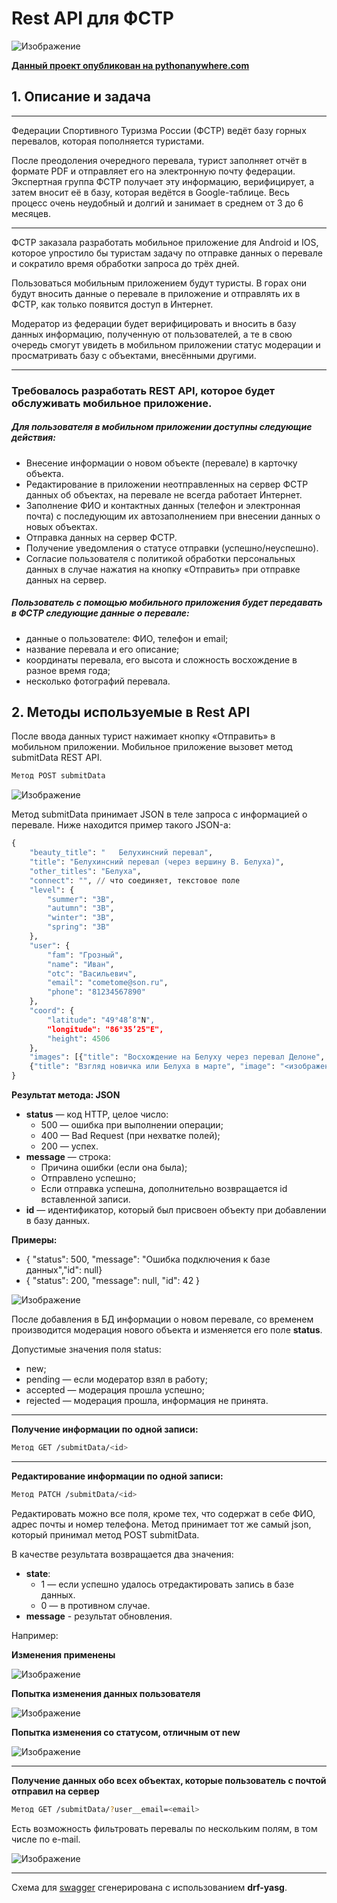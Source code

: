 # Rest API для ФСТР
![Изображение](https://avatars.mds.yandex.net/i?id=666d6e5b74b723a62694e6a80218a35f9ef04b43-9858868-images-thumbs&n=13)

**[Данный проект опубликован на pythonanywhere.com](https://Sava.eu.pythonanywhere.com)**
## 1. Описание и задача


***
Федерации Спортивного Туризма России (ФСТР) ведёт базу горных перевалов, которая пополняется туристами.

После преодоления очередного перевала, турист заполняет отчёт в формате PDF и отправляет его на электронную почту федерации. Экспертная группа ФСТР получает эту информацию, верифицирует, а затем вносит её в базу, которая ведётся в Google-таблице.
Весь процесс очень неудобный и долгий и занимает в среднем от 3 до 6 месяцев.
***
ФСТР заказала разработать мобильное приложение для Android и IOS, которое упростило бы туристам задачу по отправке данных о перевале и сократило время обработки запроса до трёх дней.

Пользоваться мобильным приложением будут туристы. В горах они будут вносить данные о перевале в приложение и отправлять их в ФСТР, как только появится доступ в Интернет.

Модератор из федерации будет верифицировать и вносить в базу данных информацию, полученную от пользователей, а те в свою очередь смогут увидеть в мобильном приложении статус модерации и просматривать базу с объектами, внесёнными другими.
***
### Требовалось разработать REST API, которое будет обслуживать мобильное приложение.

##### Для пользователя в мобильном приложении доступны следующие действия:

- Внесение информации о новом объекте (перевале) в карточку объекта.
- Редактирование в приложении неотправленных на сервер ФСТР данных об объектах, 
на перевале не всегда работает Интернет.
- Заполнение ФИО и контактных данных (телефон и электронная почта) с последующим 
их автозаполнением при внесении данных о новых объектах.
- Отправка данных на сервер ФСТР.
- Получение уведомления о статусе отправки (успешно/неуспешно).
- Согласие пользователя с политикой обработки персональных данных в случае 
нажатия на кнопку «Отправить» при отправке данных на сервер.

##### Пользователь с помощью мобильного приложения будет передавать в ФСТР следующие данные о перевале:

- данные о пользователе: ФИО, телефон и email;
- название перевала и его описание;
- координаты перевала, его высота и сложность восхождение в разное время года;
- несколько фотографий перевала.

## 2. Методы используемые в Rest API

После ввода данных турист нажимает кнопку «Отправить» в мобильном приложении.
Мобильное приложение вызовет метод submitData REST API.

```sh
Метод POST submitData
```
![Изображение](https://files.sudrf.ru/240/user/Screen_5_main.png)

Метод submitData принимает JSON в теле запроса с информацией о перевале. Ниже находится пример такого JSON-а:
```python
{
    "beauty_title": "	Белухинсний перевал",
    "title": "Белухинсний перевал (через вершину В. Белуха)",
    "other_titles": "Белуха",
    "connect": "", // что соединяет, текстовое поле
    "level": {
        "summer": "3B",
        "autumn": "3B",
        "winter": "3B",
        "spring": "3B"
    },
    "user": {
        "fam": "Грозный",
        "name": "Иван",
        "otc": "Васильевич",
        "email": "cometome@son.ru",
        "phone": "81234567890"
    },
    "coord": {
        "latitude": "49°48’8"N",
        "longitude": "86°35’25"E",
        "height": 4506
    },
    "images": [{"title": "Восхождение на Белуху через перевал Делоне", "image": "<изображение1>"},
    {"title": "Взгляд новичка или Белуха в марте", "image": "<изображение2>"}]
}
```

**Результат метода: JSON**

 - **status** — код HTTP, целое число:
   - 500 — ошибка при выполнении операции;
   - 400 — Bad Request (при нехватке полей);
   - 200 — успех.
 - **message** — строка:
   - Причина ошибки (если она была);
   - Отправлено успешно;
   - Если отправка успешна, дополнительно возвращается id вставленной записи.
 - **id** — идентификатор, который был присвоен объекту при добавлении в базу данных.

**Примеры:**
 - { "status": 500, "message": "Ошибка подключения к базе данных","id": null}
 - { "status": 200, "message": null, "id": 42 }


![Изображение](https://files.sudrf.ru/240/user/Screen_1_200.png)

  После добавления в БД информации о новом перевале, со временем производится модерация нового объекта и изменяется его поле  **status**.
 
Допустимые значения поля status:
 - new;
 - pending — если модератор взял в работу;
 - accepted — модерация прошла успешно;
 - rejected — модерация прошла, информация не принята.
***

**Получение информации по одной записи:**
 ```sh
Метод GET /submitData/<id>
```
 ***
**Редактирование информации по одной записи:**
 ```sh
Метод PATCH /submitData/<id>
```
Редактировать можно все поля, кроме тех, что содержат в себе ФИО, адрес почты и номер телефона.
Метод принимает тот же самый json, который принимал метод POST submitData.

В качестве результата возвращается два значения:
 - **state**:
    - 1 — если успешно удалось отредактировать запись в базе данных.
    - 0 — в противном случае.
 - **message** - результат обновления.

Например:

**Изменения применены**

![Изображение](https://files.sudrf.ru/240/user/Screen_2_good_upd.png)

**Попытка изменения данных пользователя**

![Изображение](https://files.sudrf.ru/240/user/Screen_3_user_change.png)

**Попытка изменения со статусом, отличным от new**

![Изображение](https://files.sudrf.ru/240/user/Screen_4_not_new.png)

***

**Получение данных обо всех объектах, которые пользователь с почтой <email> отправил на сервер**
 ```sh
Метод GET /submitData/?user__email=<email>
```
Есть возможность фильтровать перевалы по нескольким полям, в том числе по e-mail.

![Изображение](https://files.sudrf.ru/240/user/Screen_6_filters.png)

***

Схема для [swagger](https://Sava.eu.pythonanywhere.com/swagger/) сгенерирована с использованием **drf-yasg**.

